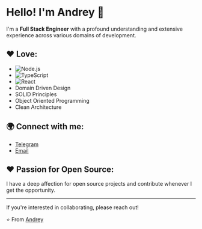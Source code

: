 # Hello! I'm Andrey 👋

I'm a **Full Stack Engineer** with a profound understanding and extensive experience across various domains of development.

## ❤️ Love:

- ![Node.js](https://img.shields.io/badge/-Node.js-43853d?style=flat&logo=node.js)
- ![TypeScript](https://img.shields.io/badge/-TypeScript-3178C6?style=flat&logo=typescript&logoColor=white)
- ![React](https://img.shields.io/badge/-React-61DAFB?style=flat&logo=react&logoColor=white)
- Domain Driven Design
- SOLID Principles
- Object Oriented Programming
- Clean Architecture

## 🌍 Connect with me:

- [Telegram](https://t.me/zlobin_andy)
- [Email](mailto:zlobin.andy@gmail.com)

## ❤️ Passion for Open Source:
I have a deep affection for open source projects and contribute whenever I get the opportunity.

---
If you're interested in collaborating, please reach out!

⭐️ From [Andrey](https://github.com/AndreyZlobin)
